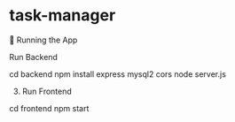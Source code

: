 # task-manager
🚀 Running the App

Run Backend

 cd backend
 npm install express mysql2 cors
 node server.js


3. Run Frontend

 cd frontend
 npm start
